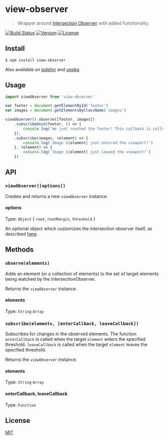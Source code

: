 # view-observer

> Wrapper around [Intersection Observer](https://developer.mozilla.org/en-US/docs/Web/API/IntersectionObserver) with added functionality.

[![Build Status](https://img.shields.io/circleci/project/migueljteixeira/view-observer/master.svg)](https://circleci.com/gh/migueljteixeira/view-observer/tree/master)
[![Version](https://img.shields.io/npm/v/view-observer.svg)](https://www.npmjs.com/package/view-observer)
[![License](https://img.shields.io/npm/l/view-observer.svg)](https://oss.ninja/mit/migueljteixeira)

## Install

```
$ npm install view-observer
```

Also available on [jsdelivr](https://cdn.jsdelivr.net/npm/view-observer) and [unpkg](https://unpkg.com/view-observer).

## Usage

```js
import viewObserver from 'view-observer'

var footer = document.getElementById('footer')
var images = document.getElementsByClassName('images')

viewObserver().observe([footer, images])
	.subscribeOnce(footer, () => {
		console.log('We just reached the footer! This callback is called only once')
	});
	.subscribe(images, (element) => {
		console.log(`Image ${element} just entered the viewport!`)
	}, (element) => {
		console.log(`Image ${element} just leaved the viewport!`)
	})
```

## API

### `viewObserver([options])`

Creates and returns a new `viewObserver` instance.

#### options

Type: `Object` { `root`, `rootMargin`, `threshold` }

An optional object which customizes the intersection observer itself, as described [here](https://developer.mozilla.org/en-US/docs/Web/API/IntersectionObserver/IntersectionObserver).

## Methods

### `observe(elements)`

Adds an element (or a collection of elements) to the set of target elements being watched by the IntersectionObserver.

Returns the `viewObserver` instance.

#### elements
Type: `String` `Array`

### `subscribe(elements, [enterCallback, leaveCallback])`

Subscribes for changes in the observed elements.
The function `enterCallback` is called when the target `element` enters the specified threshold. `leaveCallback` is called when the target `element` leaves the specified threshold.

Returns the `viewObserver` instance.

#### elements

Type: `String` `Array`

#### enterCallback, leaveCallback

Type: `Function`

## License

[MIT](https://oss.ninja/mit/migueljteixeira)